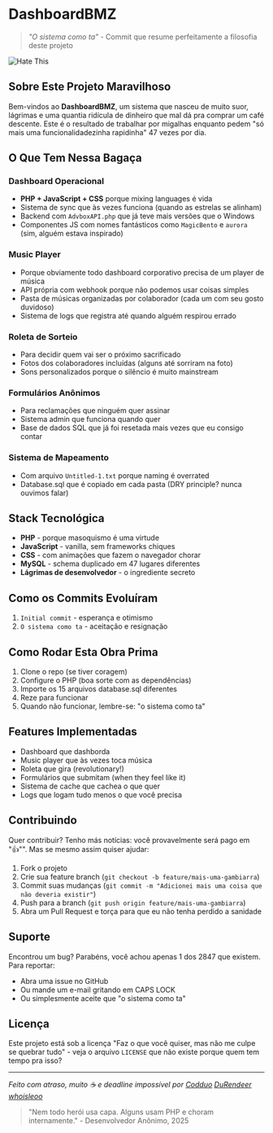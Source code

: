 # DashboardBMZ 
> *"O sistema como ta"* - Commit que resume perfeitamente a filosofia deste projeto

![Hate This](https://media.tenor.com/hKTCoKfeJGQAAAAM/hate-this.gif)

## Sobre Este Projeto Maravilhoso

Bem-vindos ao **DashboardBMZ**, um sistema que nasceu de muito suor, lágrimas e uma quantia ridícula de dinheiro que mal dá pra comprar um café descente. Este é o resultado de trabalhar por migalhas enquanto pedem "só mais uma funcionalidadezinha rapidinha" 47 vezes por dia.

## O Que Tem Nessa Bagaça

### Dashboard Operacional
- **PHP + JavaScript + CSS** porque mixing languages é vida
- Sistema de sync que às vezes funciona (quando as estrelas se alinham)
- Backend com `AdvboxAPI.php` que já teve mais versões que o Windows
- Componentes JS com nomes fantásticos como `MagicBento` e `aurora` (sim, alguém estava inspirado)

### Music Player
- Porque obviamente todo dashboard corporativo precisa de um player de música
- API própria com webhook porque não podemos usar coisas simples
- Pasta de músicas organizadas por colaborador (cada um com seu gosto duvidoso)
- Sistema de logs que registra até quando alguém respirou errado

### Roleta de Sorteio
- Para decidir quem vai ser o próximo sacrificado
- Fotos dos colaboradores incluídas (alguns até sorriram na foto)
- Sons personalizados porque o silêncio é muito mainstream

### Formulários Anônimos
- Para reclamações que ninguém quer assinar
- Sistema admin que funciona quando quer
- Base de dados SQL que já foi resetada mais vezes que eu consigo contar

### Sistema de Mapeamento
- Com arquivo `Untitled-1.txt` porque naming é overrated
- Database.sql que é copiado em cada pasta (DRY principle? nunca ouvimos falar)

## Stack Tecnológica

- **PHP** - porque masoquismo é uma virtude
- **JavaScript** - vanilla, sem frameworks chiques
- **CSS** - com animações que fazem o navegador chorar
- **MySQL** - schema duplicado em 47 lugares diferentes
- **Lágrimas de desenvolvedor** - o ingrediente secreto

## Como os Commits Evoluíram

1. `Initial commit` - esperança e otimismo
2. `O sistema como ta` - aceitação e resignação

## Como Rodar Esta Obra Prima

1. Clone o repo (se tiver coragem)
2. Configure o PHP (boa sorte com as dependências)
3. Importe os 15 arquivos database.sql diferentes
4. Reze para funcionar
5. Quando não funcionar, lembre-se: "o sistema como ta"

## Features Implementadas

- Dashboard que dashborda
- Music player que às vezes toca música
- Roleta que gira (revolutionary!)
- Formulários que submitam (when they feel like it)
- Sistema de cache que cachea o que quer
- Logs que logam tudo menos o que você precisa

## Contribuindo

Quer contribuir? Tenho más notícias: você provavelmente será pago em "👍"". Mas se mesmo assim quiser ajudar:

1. Fork o projeto
2. Crie sua feature branch (`git checkout -b feature/mais-uma-gambiarra`)
3. Commit suas mudanças (`git commit -m "Adicionei mais uma coisa que não deveria existir"`)
4. Push para a branch (`git push origin feature/mais-uma-gambiarra`)
5. Abra um Pull Request e torça para que eu não tenha perdido a sanidade

## Suporte

Encontrou um bug? Parabéns, você achou apenas 1 dos 2847 que existem. Para reportar:

- Abra uma issue no GitHub
- Ou mande um e-mail gritando em CAPS LOCK
- Ou simplesmente aceite que "o sistema como ta"

## Licença

Este projeto está sob a licença "Faz o que você quiser, mas não me culpe se quebrar tudo" - veja o arquivo `LICENSE` que não existe porque quem tem tempo pra isso?

---

*Feito com atraso, muito ☕ e deadline impossível por [Codduo](https://github.com/Codduo) [DuRendeer](https://github.com/DuRendeer) [whoisleoo](https://github.com/whoisleoo)*

> "Nem todo herói usa capa. Alguns usam PHP e choram internamente." - Desenvolvedor Anônimo, 2025
